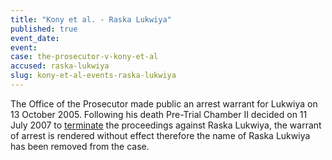 ```yaml
---
title: "Kony et al. - Raska Lukwiya"
published: true
event_date:
event:
case: the-prosecutor-v-kony-et-al
accused: raska-lukwiya
slug: kony-et-al-events-raska-lukwiya
---
```


The Office of the Prosecutor made public an arrest warrant for Lukwiya on 13 October 2005. Following his death Pre-Trial Chamber II decided on 11 July 2007 to [terminate](https://www.icc-cpi.int/iccdocs/doc/doc297945.pdf) the proceedings against Raska Lukwiya, the warrant of arrest is rendered without effect therefore the name of Raska Lukwiya has been removed from the case.

